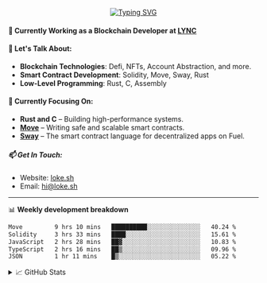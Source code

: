 <center>

[![Typing SVG](https://readme-typing-svg.demolab.com?font=Fira+Code&size=23&duration=3300&pause=1000&center=true&repeat=false&random=false&width=435&height=70&lines=%E0%A4%A8%E0%A4%AE%E0%A4%B8%E0%A5%8D%E0%A4%A4%E0%A5%87+%5BNamaste%5D+%F0%9F%99%8F+%2C+I'm+Lokesh)](https://git.io/typing-svg)

</center>

#### 🚀 Currently Working as a Blockchain Developer at [LYNC](https://www.lync.world)

#### 💬 Let's Talk About:

- **Blockchain Technologies**: Defi, NFTs, Account Abstraction, and more.
- **Smart Contract Development**: Solidity, Move, Sway, Rust
- **Low-Level Programming**: Rust, C, Assembly

#### 🌱 Currently Focusing On:

- **Rust and C** – Building high-performance systems.
- **[Move](https://aptos.dev/move/move-on-aptos)** – Writing safe and scalable smart contracts.
- **[Sway](https://docs.fuel.network/docs/sway/)** – The smart contract language for decentralized apps on Fuel.

##### 📫 Get In Touch:

- Website: [loke.sh](https://loke.sh)
- Email: [hi@loke.sh](mailto:hi@loke.sh)

<hr/>

📊 **Weekly development breakdown**

<!--START_SECTION:waka-->

```txt
Move         9 hrs 10 mins   ██████████░░░░░░░░░░░░░░░   40.24 %
Solidity     3 hrs 33 mins   ████░░░░░░░░░░░░░░░░░░░░░   15.61 %
JavaScript   2 hrs 28 mins   ██▓░░░░░░░░░░░░░░░░░░░░░░   10.83 %
TypeScript   2 hrs 16 mins   ██▒░░░░░░░░░░░░░░░░░░░░░░   09.96 %
JSON         1 hr 11 mins    █▒░░░░░░░░░░░░░░░░░░░░░░░   05.22 %
```

<!--END_SECTION:waka-->

<details>
  <summary>📈 GitHub Stats</summary>
  <br/>
<img style="object-fit: cover;" src="https://readme-stats-github-codetit4n.vercel.app/api?username=codetit4n&cc=0c1121&tc=fff" alt="github-stats">
</details>

